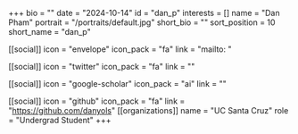 +++
bio = "" 
date = "2024-10-14" 
id = "dan_p" 
interests = [] 
name = "Dan Pham" 
portrait = "/portraits/default.jpg" 
short_bio = "" 
sort_position = 10
 short_name = "dan_p" 

[[social]] 
    icon = "envelope" 
    icon_pack = "fa" 
    link = "mailto: "

 [[social]] 
    icon = "twitter" 
    icon_pack = "fa" 
    link = "" 

[[social]] 
    icon = "google-scholar" 
    icon_pack = "ai" 
    link = "" 

[[social]] 
    icon = "github" 
    icon_pack = "fa" 
    link = "https://github.com/danyols" 
[[organizations]] 
     name = "UC Santa Cruz" 
      role = "Undergrad Student" 
+++
